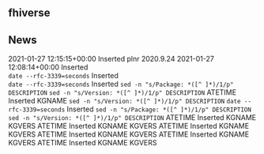 ## fhiverse

## News
2021-01-27 12:15:15+00:00 Inserted plnr 2020.9.24
2021-01-27 12:08:14+00:00 Inserted  
`date --rfc-3339=seconds` Inserted  
`date --rfc-3339=seconds` Inserted `sed -n "s/Package: *([^ ]*)/1/p" DESCRIPTION` `sed -n "s/Version: *([^ ]*)/1/p" DESCRIPTION`
ATETIME Inserted KGNAME `sed -n "s/Version: *([^ ]*)/1/p" DESCRIPTION`
`date --rfc-3339=seconds` Inserted `sed -n "s/Package: *([^ ]*)/1/p" DESCRIPTION` `sed -n "s/Version: *([^ ]*)/1/p" DESCRIPTION`
ATETIME Inserted KGNAME KGVERS
ATETIME Inserted KGNAME KGVERS
ATETIME Inserted KGNAME KGVERS
ATETIME Inserted KGNAME KGVERS
ATETIME Inserted KGNAME KGVERS
ATETIME Inserted KGNAME KGVERS


